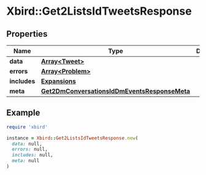 # Xbird::Get2ListsIdTweetsResponse

## Properties

| Name | Type | Description | Notes |
| ---- | ---- | ----------- | ----- |
| **data** | [**Array&lt;Tweet&gt;**](Tweet.md) |  | [optional] |
| **errors** | [**Array&lt;Problem&gt;**](Problem.md) |  | [optional] |
| **includes** | [**Expansions**](Expansions.md) |  | [optional] |
| **meta** | [**Get2DmConversationsIdDmEventsResponseMeta**](Get2DmConversationsIdDmEventsResponseMeta.md) |  | [optional] |

## Example

```ruby
require 'xbird'

instance = Xbird::Get2ListsIdTweetsResponse.new(
  data: null,
  errors: null,
  includes: null,
  meta: null
)
```

